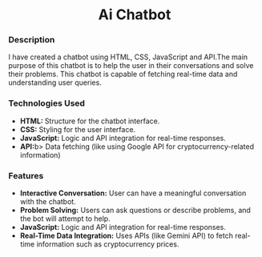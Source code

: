
<h1 align="center">Ai Chatbot</h1>
    <h3 align="left">Description
</h3>
 <p>
I have created a chatbot using HTML, CSS, JavaScript and API.The main purpose of this chatbot is to help the user in their conversations and solve their problems. This chatbot is capable of fetching real-time data and understanding user queries.

</p>
<h3 align="left" >Technologies Used</h3>
<ul>
    <li><b>HTML: </b>Structure for the chatbot interface.</li>
      <li><b>CSS:</b> Styling for the user interface.</li>
      <li><b>JavaScript:</b> Logic and API integration for real-time responses.
</li>
    <li><b>API:</b>b> Data fetching (like using Google API for cryptocurrency-related information)</li>
</ul>
<h3 align="left"  > Features</h3>
<ul>
    <li><b>Interactive Conversation:</b> User can have a meaningful conversation with the chatbot.</li>
      <li><b>Problem Solving:</b> Users can ask questions or describe problems, and the bot will attempt to help.</li>
      <li><b>JavaScript:</b> Logic and API integration for real-time responses.
</li>
    <li><b>Real-Time Data Integration:</b> Uses APIs (like Gemini API) to fetch real-time information such as cryptocurrency prices.</li>
</ul>


 

